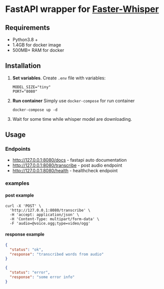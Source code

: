 # FastAPI wrapper for [Faster-Whisper](https://github.com/SYSTRAN/faster-whisper)

## Requirements

- Python3.8 +
- 1.4GB for docker image
- 500MB+ RAM for docker

## Installation
1. __Set variables__.
    Create `.env` file with variables:
    ```shell
    MODEL_SIZE="tiny"
    PORT="8080"
    ```
2. __Run container__
    Simply use `docker-compose` for run container
    ```shell
    docker-compose up -d
    ```
3. Wait for some time while whisper model are downloading.

## Usage
### Endpoints
- http://127.0.0.1:8080/docs - fastapi auto documentation
- http://127.0.0.1:8080/transcribe - post audio endpoint
- http://127.0.0.1:8080/health - healthcheck endpoint

### examples
#### post example
```shell
curl -X 'POST' \
  'http://127.0.0.1:8080/transcribe' \
  -H 'accept: application/json' \
  -H 'Content-Type: multipart/form-data' \
  -F 'audio=@voice.ogg;type=video/ogg'
```
#### response example
```json
{
  "status": "ok",
  "response": "transcribed words from audio"
}
```

```json
{
  "status": "error",
  "response": "some error info"
}
```